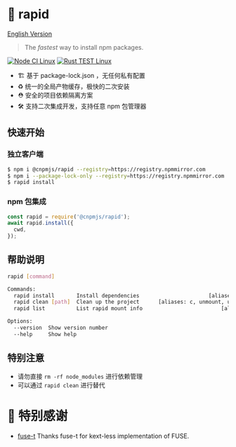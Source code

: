 # 🚀 rapid
[English Version](./README.md)
> The *fastest* way to install npm packages.

[![Node CI Linux](https://github.com/cnpm/rapid/actions/workflows/ci.yml/badge.svg)](https://github.com/cnpm/rapid/actions/workflows/linux-ci.yml) [![Rust TEST Linux](https://github.com/cnpm/rapid/actions/workflows/rust-test.yml/badge.svg)](https://github.com/cnpm/rapid/actions/workflows/rust-test.yml)

- 🏗️ 基于 package-lock.json ，无任何私有配置
- ♻️ 统一的全局产物缓存，极快的二次安装
- ⛑️ 安全的项目依赖隔离方案
- 🛠️ 支持二次集成开发，支持任意 npm 包管理器

## 快速开始

### 独立客户端
```bash
$ npm i @cnpmjs/rapid --registry=https://registry.npmmirror.com
$ npm i --package-lock-only --registry=https://registry.npmmirror.com
$ rapid install
```

### npm 包集成
```javascript
const rapid = require('@cnpmjs/rapid');
await rapid.install({
  cwd,
});
```

## 帮助说明
```bash
rapid [command]

Commands:
  rapid install       Install dependencies                      [aliases: i, ii]
  rapid clean [path]  Clean up the project      [aliases: c, unmount, uninstall]
  rapid list          List rapid mount info                         [aliases: l]

Options:
  --version  Show version number                                       [boolean]
  --help     Show help                                                 [boolean]
```

## 特别注意

* 请勿直接 `rm -rf node_modules` 进行依赖管理
* 可以通过 `rapid clean` 进行替代

# 🎁 特别感谢
- [fuse-t](https://github.com/macos-fuse-t/fuse-t) Thanks fuse-t for kext-less implementation of FUSE.
